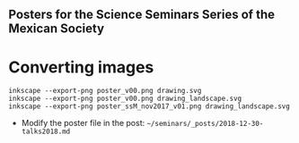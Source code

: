 Posters for the Science Seminars Series of the Mexican Society
---


# Converting images

```
inkscape --export-png poster_v00.png drawing.svg
inkscape --export-png poster_v00.png drawing_landscape.svg
inkscape --export-png poster_ssM_nov2017_v01.png drawing_landscape.svg
```

* Modify the poster file in the post: `~/seminars/_posts/2018-12-30-talks2018.md`
 

